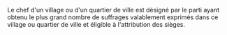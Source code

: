 Le chef d'un village ou d'un quartier de ville est désigné par le parti ayant obtenu le plus grand nombre de suffrages valablement exprimés dans ce village ou quartier de ville et éligible à l'attribution des sièges.